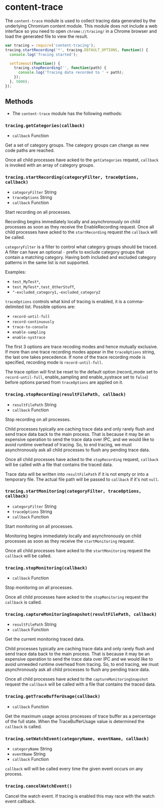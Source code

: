 # content-trace

The `content-trace` module is used to collect tracing data generated by the
underlying Chromium content module. This module does not include a web interface
so you need to open `chrome://tracing/` in a Chrome browser and load the
generated file to view the result.

```javascript
var tracing = require('content-tracing');
tracing.startRecording('*', tracing.DEFAULT_OPTIONS, function() {
  console.log('Tracing started');

  setTimeout(function() {
    tracing.stopRecording('', function(path) {
      console.log('Tracing data recorded to ' + path);
    });
  }, 5000);
});
```

## Methods

- The `content-trace` module has the following methods:

### `tracing.getCategories(callback)`

* `callback` Function

Get a set of category groups. The category groups can change as new code paths
are reached.

Once all child processes have acked to the `getCategories` request, `callback` is invoked with an array of category groups.

### `tracing.startRecording(categoryFilter, traceOptions, callback)`

* `categoryFilter` String
* `traceOptions` String
* `callback` Function

Start recording on all processes.

Recording begins immediately locally and asynchronously on child processes
as soon as they receive the EnableRecording request. Once all child processes
have acked to the `startRecording` request the `callback` will be called.

`categoryFilter` is a filter to control what category groups should be
traced. A filter can have an optional `-` prefix to exclude category groups
that contain a matching category. Having both included and excluded
category patterns in the same list is not supported.

Examples:

* `test_MyTest*`,
* `test_MyTest*,test_OtherStuff`,
* `"-excluded_category1,-excluded_category2`

`traceOptions` controls what kind of tracing is enabled, it is a comma-delimited
list. Possible options are:

* `record-until-full`
* `record-continuously`
* `trace-to-console`
* `enable-sampling`
* `enable-systrace`

The first 3 options are trace recoding modes and hence mutually exclusive.
If more than one trace recording modes appear in the `traceOptions` string,
the last one takes precedence. If none of the trace recording mode is specified,
recording mode is `record-until-full`.

The trace option will first be reset to the default option (record_mode set to
`record-until-full`, enable_sampling and enable_systrace set to `false`)
before options parsed from `traceOptions` are applied on it.

### `tracing.stopRecording(resultFilePath, callback)`

* `resultFilePath` String
* `callback` Function

Stop recording on all processes.

Child processes typically are caching trace data and only rarely flush and send
trace data back to the main process. That is because it may be an expensive
operation to send the trace data over IPC, and we would like to avoid runtime overhead of tracing. So, to end tracing, we must asynchronously ask all
child processes to flush any pending trace data.

Once all child processes have acked to the `stopRecording` request, `callback`
will be called with a file that contains the traced data.

Trace data will be written into `resultFilePath` if it is not empty or into a
temporary file. The actual file path will be passed to `callback` if it's not
`null`.

### `tracing.startMonitoring(categoryFilter, traceOptions, callback)`

* `categoryFilter` String
* `traceOptions` String
* `callback` Function

Start monitoring on all processes.

Monitoring begins immediately locally and asynchronously on child processes as
soon as they receive the `startMonitoring` request.

Once all child processes have acked to the `startMonitoring` request the
`callback` will be called.

### `tracing.stopMonitoring(callback)`

* `callback` Function

Stop monitoring on all processes.

Once all child processes have acked to the `stopMonitoring` request the `callback` is called.

### `tracing.captureMonitoringSnapshot(resultFilePath, callback)`

* `resultFilePath` String
* `callback` Function

Get the current monitoring traced data.

Child processes typically are caching trace data and only rarely flush and send
trace data back to the main process. That is because it may be an expensive
operation to send the trace data over IPC and we would like to avoid unneeded
runtime overhead from tracing. So, to end tracing, we must asynchronously ask all child processes to flush any pending trace data.

Once all child processes have acked to the `captureMonitoringSnapshot` request the `callback` will be called with a file that contains the traced data.


### `tracing.getTraceBufferUsage(callback)`

* `callback` Function

Get the maximum usage across processes of trace buffer as a percentage of the full state. When the TraceBufferUsage value is determined the `callback` is called.

### `tracing.setWatchEvent(categoryName, eventName, callback)`

* `categoryName` String
* `eventName` String
* `callback` Function

`callback` will will be called every time the given event occurs on any
process.

### `tracing.cancelWatchEvent()`

Cancel the watch event. If tracing is enabled this may race with the watch
event callback.
